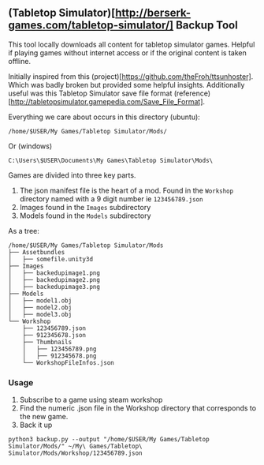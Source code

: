 ## (Tabletop Simulator)[http://berserk-games.com/tabletop-simulator/] Backup Tool

This tool locally downloads all content for tabletop simulator games.  Helpful
if playing games without internet access or if the original content is taken
offline.

Initially inspired from this (project)[https://github.com/theFroh/ttsunhoster].
Which was badly broken but provided some helpful insights.  Additionally useful
was this Tabletop Simulator save file format (reference)[http://tabletopsimulator.gamepedia.com/Save_File_Format].

Everything we care about occurs in this directory (ubuntu):
```
/home/$USER/My Games/Tabletop Simulator/Mods/
```

Or (windows)
```
C:\Users\$USER\Documents\My Games\Tabletop Simulator\Mods\
```


Games are divided into three key parts.
 1. The json manifest file is the heart of a mod.  Found in the ```Workshop```
directory named with a 9 digit number ie ```123456789.json```
 2. Images found in the ```Images``` subdirectory
 3. Models found in the ```Models``` subdirectory

As a tree:
```
/home/$USER/My Games/Tabletop Simulator/Mods
├── Assetbundles
│   ├── somefile.unity3d
├── Images
│   ├── backedupimage1.png
│   ├── backedupimage2.png
│   ├── backedupimage3.png
├── Models
│   ├── model1.obj
│   ├── model2.obj
│   ├── model3.obj
└── Workshop
    ├── 123456789.json
    ├── 912345678.json
    ├── Thumbnails
    │   ├── 123456789.png
    │   ├── 912345678.png
    └── WorkshopFileInfos.json
```

### Usage

 1. Subscribe to a game using steam workshop
 2. Find the numeric .json file in the Workshop directory that corresponds to
the new game.
 3. Back it up
 ```
python3 backup.py --output "/home/$USER/My Games/Tabletop Simulator/Mods/" ~/My\ Games/Tabletop\ Simulator/Mods/Workshop/123456789.json
 ```

